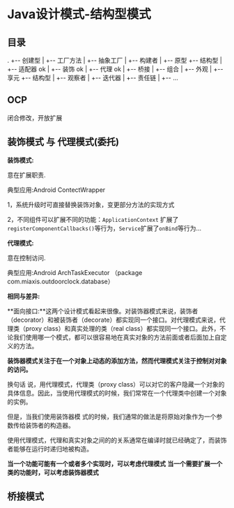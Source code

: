 # Java设计模式-结构型模式

## 目录
.
+-- 创建型
|	+-- 工厂方法
|	+-- 抽象工厂
|	+-- 构建者
|	+-- 原型
+-- 结构型
|	+-- 适配器			ok
|	+-- 装饰 			  ok
|	+-- 代理 			  ok
|	+-- 桥接
|	+-- 组合
|	+-- 外观
|	+-- 享元
+-- 结构型
|	+-- 观察者
|	+-- 迭代器
|	+-- 责任链
|	+-- ...

## OCP 

闭合修改，开放扩展



## 装饰模式 与 代理模式(委托)

**装饰模式:**

意在扩展职责.

典型应用:Android ContectWrapper

1，系统升级时可直接替换装饰对象，变更部分方法的实现方式

2，不同组件可以扩展不同的功能：`ApplicationContext` 扩展了`registerComponentCallbacks()`等行为，`Service`扩展了`onBind`等行为...

**代理模式:**

意在控制访问.

典型应用:Android ArchTaskExecutor （package com.miaxis.outdoorclock.database）



**相同与差异:**

**面向接口:**这两个设计模式看起来很像。对装饰器模式来说，装饰者（decorator）和被装饰者（decorate）都实现同一个接口。对代理模式来说，代理类（proxy class）和真实处理的类（real class）都实现同一个接口。此外，不论我们使用哪一个模式，都可以很容易地在真实对象的方法前面或者后面加上自定义的方法。

**装饰器模式关注于在一个对象上动态的添加方法，然而代理模式关注于控制对对象的访问。**

换句话 说，用代理模式，代理类（proxy class）可以对它的客户隐藏一个对象的具体信息。因此，当使用代理模式的时候，我们常常在一个代理类中创建一个对象的实例。

但是，当我们使用装饰器模 式的时候，我们通常的做法是将原始对象作为一个参数传给装饰者的构造器。

使用代理模式，代理和真实对象之间的的关系通常在编译时就已经确定了，而装饰者能够在运行时递归地被构造。    

**当一个功能可能有一个或者多个实现时，可以考虑代理模式**
**当一个需要扩展一个类的功能时，可以考虑装饰器模式**



## 桥接模式



